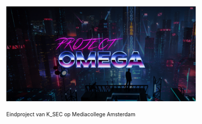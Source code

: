 # ![Project Omega Banner](https://github.com/pk1260/Project-Omega/blob/main/project-omega/public/img/Project-Omega-Banner.png "Logo")
Eindproject van K_SEC op Mediacollege Amsterdam
